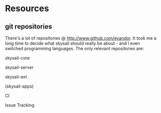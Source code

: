 # Resources

## git repositories

There's a lot of repositories @ http://www.github.com/evandor. It took me a long time to decide what skysail should really be about - and I even switched programming languages. The only relevant repositories are:

skysail-core

skysail-server

skysail-ext

\(skysail-apps\)

CI

Issue Tracking






